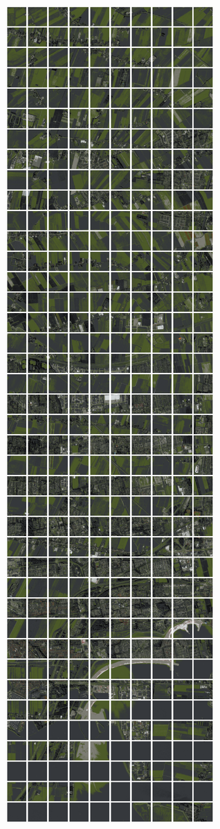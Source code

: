 <html>
<div>
<img src="https://github.com/HakkaTjakka/NL_TILE_MAP/blob/main/18/622/-1060/r.6220.-10600.png" height="44" width="44">
<img src="https://github.com/HakkaTjakka/NL_TILE_MAP/blob/main/18/622/-1060/r.6221.-10600.png" height="44" width="44">
<img src="https://github.com/HakkaTjakka/NL_TILE_MAP/blob/main/18/622/-1060/r.6222.-10600.png" height="44" width="44">
<img src="https://github.com/HakkaTjakka/NL_TILE_MAP/blob/main/18/622/-1060/r.6223.-10600.png" height="44" width="44">
<img src="https://github.com/HakkaTjakka/NL_TILE_MAP/blob/main/18/622/-1060/r.6224.-10600.png" height="44" width="44">
<img src="https://github.com/HakkaTjakka/NL_TILE_MAP/blob/main/18/622/-1060/r.6225.-10600.png" height="44" width="44">
<img src="https://github.com/HakkaTjakka/NL_TILE_MAP/blob/main/18/622/-1060/r.6226.-10600.png" height="44" width="44">
<img src="https://github.com/HakkaTjakka/NL_TILE_MAP/blob/main/18/622/-1060/r.6227.-10600.png" height="44" width="44">
<img src="https://github.com/HakkaTjakka/NL_TILE_MAP/blob/main/18/622/-1060/r.6228.-10600.png" height="44" width="44">
<img src="https://github.com/HakkaTjakka/NL_TILE_MAP/blob/main/18/622/-1060/r.6229.-10600.png" height="44" width="44">
<img src="https://github.com/HakkaTjakka/NL_TILE_MAP/blob/main/18/623/-1060/r.6230.-10600.png" height="44" width="44">
<img src="https://github.com/HakkaTjakka/NL_TILE_MAP/blob/main/18/623/-1060/r.6231.-10600.png" height="44" width="44">
<img src="https://github.com/HakkaTjakka/NL_TILE_MAP/blob/main/18/623/-1060/r.6232.-10600.png" height="44" width="44">
<img src="https://github.com/HakkaTjakka/NL_TILE_MAP/blob/main/18/623/-1060/r.6233.-10600.png" height="44" width="44">
<img src="https://github.com/HakkaTjakka/NL_TILE_MAP/blob/main/18/623/-1060/r.6234.-10600.png" height="44" width="44">
<img src="https://github.com/HakkaTjakka/NL_TILE_MAP/blob/main/18/623/-1060/r.6235.-10600.png" height="44" width="44">
<img src="https://github.com/HakkaTjakka/NL_TILE_MAP/blob/main/18/623/-1060/r.6236.-10600.png" height="44" width="44">
<img src="https://github.com/HakkaTjakka/NL_TILE_MAP/blob/main/18/623/-1060/r.6237.-10600.png" height="44" width="44">
<img src="https://github.com/HakkaTjakka/NL_TILE_MAP/blob/main/18/623/-1060/r.6238.-10600.png" height="44" width="44">
<img src="https://github.com/HakkaTjakka/NL_TILE_MAP/blob/main/18/623/-1060/r.6239.-10600.png" height="44" width="44">
<br>
<img src="https://github.com/HakkaTjakka/NL_TILE_MAP/blob/main/18/622/-1060/r.6220.-10599.png" height="44" width="44">
<img src="https://github.com/HakkaTjakka/NL_TILE_MAP/blob/main/18/622/-1060/r.6221.-10599.png" height="44" width="44">
<img src="https://github.com/HakkaTjakka/NL_TILE_MAP/blob/main/18/622/-1060/r.6222.-10599.png" height="44" width="44">
<img src="https://github.com/HakkaTjakka/NL_TILE_MAP/blob/main/18/622/-1060/r.6223.-10599.png" height="44" width="44">
<img src="https://github.com/HakkaTjakka/NL_TILE_MAP/blob/main/18/622/-1060/r.6224.-10599.png" height="44" width="44">
<img src="https://github.com/HakkaTjakka/NL_TILE_MAP/blob/main/18/622/-1060/r.6225.-10599.png" height="44" width="44">
<img src="https://github.com/HakkaTjakka/NL_TILE_MAP/blob/main/18/622/-1060/r.6226.-10599.png" height="44" width="44">
<img src="https://github.com/HakkaTjakka/NL_TILE_MAP/blob/main/18/622/-1060/r.6227.-10599.png" height="44" width="44">
<img src="https://github.com/HakkaTjakka/NL_TILE_MAP/blob/main/18/622/-1060/r.6228.-10599.png" height="44" width="44">
<img src="https://github.com/HakkaTjakka/NL_TILE_MAP/blob/main/18/622/-1060/r.6229.-10599.png" height="44" width="44">
<img src="https://github.com/HakkaTjakka/NL_TILE_MAP/blob/main/18/623/-1060/r.6230.-10599.png" height="44" width="44">
<img src="https://github.com/HakkaTjakka/NL_TILE_MAP/blob/main/18/623/-1060/r.6231.-10599.png" height="44" width="44">
<img src="https://github.com/HakkaTjakka/NL_TILE_MAP/blob/main/18/623/-1060/r.6232.-10599.png" height="44" width="44">
<img src="https://github.com/HakkaTjakka/NL_TILE_MAP/blob/main/18/623/-1060/r.6233.-10599.png" height="44" width="44">
<img src="https://github.com/HakkaTjakka/NL_TILE_MAP/blob/main/18/623/-1060/r.6234.-10599.png" height="44" width="44">
<img src="https://github.com/HakkaTjakka/NL_TILE_MAP/blob/main/18/623/-1060/r.6235.-10599.png" height="44" width="44">
<img src="https://github.com/HakkaTjakka/NL_TILE_MAP/blob/main/18/623/-1060/r.6236.-10599.png" height="44" width="44">
<img src="https://github.com/HakkaTjakka/NL_TILE_MAP/blob/main/18/623/-1060/r.6237.-10599.png" height="44" width="44">
<img src="https://github.com/HakkaTjakka/NL_TILE_MAP/blob/main/18/623/-1060/r.6238.-10599.png" height="44" width="44">
<img src="https://github.com/HakkaTjakka/NL_TILE_MAP/blob/main/18/623/-1060/r.6239.-10599.png" height="44" width="44">
<br>
<img src="https://github.com/HakkaTjakka/NL_TILE_MAP/blob/main/18/622/-1060/r.6220.-10598.png" height="44" width="44">
<img src="https://github.com/HakkaTjakka/NL_TILE_MAP/blob/main/18/622/-1060/r.6221.-10598.png" height="44" width="44">
<img src="https://github.com/HakkaTjakka/NL_TILE_MAP/blob/main/18/622/-1060/r.6222.-10598.png" height="44" width="44">
<img src="https://github.com/HakkaTjakka/NL_TILE_MAP/blob/main/18/622/-1060/r.6223.-10598.png" height="44" width="44">
<img src="https://github.com/HakkaTjakka/NL_TILE_MAP/blob/main/18/622/-1060/r.6224.-10598.png" height="44" width="44">
<img src="https://github.com/HakkaTjakka/NL_TILE_MAP/blob/main/18/622/-1060/r.6225.-10598.png" height="44" width="44">
<img src="https://github.com/HakkaTjakka/NL_TILE_MAP/blob/main/18/622/-1060/r.6226.-10598.png" height="44" width="44">
<img src="https://github.com/HakkaTjakka/NL_TILE_MAP/blob/main/18/622/-1060/r.6227.-10598.png" height="44" width="44">
<img src="https://github.com/HakkaTjakka/NL_TILE_MAP/blob/main/18/622/-1060/r.6228.-10598.png" height="44" width="44">
<img src="https://github.com/HakkaTjakka/NL_TILE_MAP/blob/main/18/622/-1060/r.6229.-10598.png" height="44" width="44">
<img src="https://github.com/HakkaTjakka/NL_TILE_MAP/blob/main/18/623/-1060/r.6230.-10598.png" height="44" width="44">
<img src="https://github.com/HakkaTjakka/NL_TILE_MAP/blob/main/18/623/-1060/r.6231.-10598.png" height="44" width="44">
<img src="https://github.com/HakkaTjakka/NL_TILE_MAP/blob/main/18/623/-1060/r.6232.-10598.png" height="44" width="44">
<img src="https://github.com/HakkaTjakka/NL_TILE_MAP/blob/main/18/623/-1060/r.6233.-10598.png" height="44" width="44">
<img src="https://github.com/HakkaTjakka/NL_TILE_MAP/blob/main/18/623/-1060/r.6234.-10598.png" height="44" width="44">
<img src="https://github.com/HakkaTjakka/NL_TILE_MAP/blob/main/18/623/-1060/r.6235.-10598.png" height="44" width="44">
<img src="https://github.com/HakkaTjakka/NL_TILE_MAP/blob/main/18/623/-1060/r.6236.-10598.png" height="44" width="44">
<img src="https://github.com/HakkaTjakka/NL_TILE_MAP/blob/main/18/623/-1060/r.6237.-10598.png" height="44" width="44">
<img src="https://github.com/HakkaTjakka/NL_TILE_MAP/blob/main/18/623/-1060/r.6238.-10598.png" height="44" width="44">
<img src="https://github.com/HakkaTjakka/NL_TILE_MAP/blob/main/18/623/-1060/r.6239.-10598.png" height="44" width="44">
<br>
<img src="https://github.com/HakkaTjakka/NL_TILE_MAP/blob/main/18/622/-1060/r.6220.-10597.png" height="44" width="44">
<img src="https://github.com/HakkaTjakka/NL_TILE_MAP/blob/main/18/622/-1060/r.6221.-10597.png" height="44" width="44">
<img src="https://github.com/HakkaTjakka/NL_TILE_MAP/blob/main/18/622/-1060/r.6222.-10597.png" height="44" width="44">
<img src="https://github.com/HakkaTjakka/NL_TILE_MAP/blob/main/18/622/-1060/r.6223.-10597.png" height="44" width="44">
<img src="https://github.com/HakkaTjakka/NL_TILE_MAP/blob/main/18/622/-1060/r.6224.-10597.png" height="44" width="44">
<img src="https://github.com/HakkaTjakka/NL_TILE_MAP/blob/main/18/622/-1060/r.6225.-10597.png" height="44" width="44">
<img src="https://github.com/HakkaTjakka/NL_TILE_MAP/blob/main/18/622/-1060/r.6226.-10597.png" height="44" width="44">
<img src="https://github.com/HakkaTjakka/NL_TILE_MAP/blob/main/18/622/-1060/r.6227.-10597.png" height="44" width="44">
<img src="https://github.com/HakkaTjakka/NL_TILE_MAP/blob/main/18/622/-1060/r.6228.-10597.png" height="44" width="44">
<img src="https://github.com/HakkaTjakka/NL_TILE_MAP/blob/main/18/622/-1060/r.6229.-10597.png" height="44" width="44">
<img src="https://github.com/HakkaTjakka/NL_TILE_MAP/blob/main/18/623/-1060/r.6230.-10597.png" height="44" width="44">
<img src="https://github.com/HakkaTjakka/NL_TILE_MAP/blob/main/18/623/-1060/r.6231.-10597.png" height="44" width="44">
<img src="https://github.com/HakkaTjakka/NL_TILE_MAP/blob/main/18/623/-1060/r.6232.-10597.png" height="44" width="44">
<img src="https://github.com/HakkaTjakka/NL_TILE_MAP/blob/main/18/623/-1060/r.6233.-10597.png" height="44" width="44">
<img src="https://github.com/HakkaTjakka/NL_TILE_MAP/blob/main/18/623/-1060/r.6234.-10597.png" height="44" width="44">
<img src="https://github.com/HakkaTjakka/NL_TILE_MAP/blob/main/18/623/-1060/r.6235.-10597.png" height="44" width="44">
<img src="https://github.com/HakkaTjakka/NL_TILE_MAP/blob/main/18/623/-1060/r.6236.-10597.png" height="44" width="44">
<img src="https://github.com/HakkaTjakka/NL_TILE_MAP/blob/main/18/623/-1060/r.6237.-10597.png" height="44" width="44">
<img src="https://github.com/HakkaTjakka/NL_TILE_MAP/blob/main/18/623/-1060/r.6238.-10597.png" height="44" width="44">
<img src="https://github.com/HakkaTjakka/NL_TILE_MAP/blob/main/18/623/-1060/r.6239.-10597.png" height="44" width="44">
<br>
<img src="https://github.com/HakkaTjakka/NL_TILE_MAP/blob/main/18/622/-1060/r.6220.-10596.png" height="44" width="44">
<img src="https://github.com/HakkaTjakka/NL_TILE_MAP/blob/main/18/622/-1060/r.6221.-10596.png" height="44" width="44">
<img src="https://github.com/HakkaTjakka/NL_TILE_MAP/blob/main/18/622/-1060/r.6222.-10596.png" height="44" width="44">
<img src="https://github.com/HakkaTjakka/NL_TILE_MAP/blob/main/18/622/-1060/r.6223.-10596.png" height="44" width="44">
<img src="https://github.com/HakkaTjakka/NL_TILE_MAP/blob/main/18/622/-1060/r.6224.-10596.png" height="44" width="44">
<img src="https://github.com/HakkaTjakka/NL_TILE_MAP/blob/main/18/622/-1060/r.6225.-10596.png" height="44" width="44">
<img src="https://github.com/HakkaTjakka/NL_TILE_MAP/blob/main/18/622/-1060/r.6226.-10596.png" height="44" width="44">
<img src="https://github.com/HakkaTjakka/NL_TILE_MAP/blob/main/18/622/-1060/r.6227.-10596.png" height="44" width="44">
<img src="https://github.com/HakkaTjakka/NL_TILE_MAP/blob/main/18/622/-1060/r.6228.-10596.png" height="44" width="44">
<img src="https://github.com/HakkaTjakka/NL_TILE_MAP/blob/main/18/622/-1060/r.6229.-10596.png" height="44" width="44">
<img src="https://github.com/HakkaTjakka/NL_TILE_MAP/blob/main/18/623/-1060/r.6230.-10596.png" height="44" width="44">
<img src="https://github.com/HakkaTjakka/NL_TILE_MAP/blob/main/18/623/-1060/r.6231.-10596.png" height="44" width="44">
<img src="https://github.com/HakkaTjakka/NL_TILE_MAP/blob/main/18/623/-1060/r.6232.-10596.png" height="44" width="44">
<img src="https://github.com/HakkaTjakka/NL_TILE_MAP/blob/main/18/623/-1060/r.6233.-10596.png" height="44" width="44">
<img src="https://github.com/HakkaTjakka/NL_TILE_MAP/blob/main/18/623/-1060/r.6234.-10596.png" height="44" width="44">
<img src="https://github.com/HakkaTjakka/NL_TILE_MAP/blob/main/18/623/-1060/r.6235.-10596.png" height="44" width="44">
<img src="https://github.com/HakkaTjakka/NL_TILE_MAP/blob/main/18/623/-1060/r.6236.-10596.png" height="44" width="44">
<img src="https://github.com/HakkaTjakka/NL_TILE_MAP/blob/main/18/623/-1060/r.6237.-10596.png" height="44" width="44">
<img src="https://github.com/HakkaTjakka/NL_TILE_MAP/blob/main/18/623/-1060/r.6238.-10596.png" height="44" width="44">
<img src="https://github.com/HakkaTjakka/NL_TILE_MAP/blob/main/18/623/-1060/r.6239.-10596.png" height="44" width="44">
<br>
<img src="https://github.com/HakkaTjakka/NL_TILE_MAP/blob/main/18/622/-1060/r.6220.-10595.png" height="44" width="44">
<img src="https://github.com/HakkaTjakka/NL_TILE_MAP/blob/main/18/622/-1060/r.6221.-10595.png" height="44" width="44">
<img src="https://github.com/HakkaTjakka/NL_TILE_MAP/blob/main/18/622/-1060/r.6222.-10595.png" height="44" width="44">
<img src="https://github.com/HakkaTjakka/NL_TILE_MAP/blob/main/18/622/-1060/r.6223.-10595.png" height="44" width="44">
<img src="https://github.com/HakkaTjakka/NL_TILE_MAP/blob/main/18/622/-1060/r.6224.-10595.png" height="44" width="44">
<img src="https://github.com/HakkaTjakka/NL_TILE_MAP/blob/main/18/622/-1060/r.6225.-10595.png" height="44" width="44">
<img src="https://github.com/HakkaTjakka/NL_TILE_MAP/blob/main/18/622/-1060/r.6226.-10595.png" height="44" width="44">
<img src="https://github.com/HakkaTjakka/NL_TILE_MAP/blob/main/18/622/-1060/r.6227.-10595.png" height="44" width="44">
<img src="https://github.com/HakkaTjakka/NL_TILE_MAP/blob/main/18/622/-1060/r.6228.-10595.png" height="44" width="44">
<img src="https://github.com/HakkaTjakka/NL_TILE_MAP/blob/main/18/622/-1060/r.6229.-10595.png" height="44" width="44">
<img src="https://github.com/HakkaTjakka/NL_TILE_MAP/blob/main/18/623/-1060/r.6230.-10595.png" height="44" width="44">
<img src="https://github.com/HakkaTjakka/NL_TILE_MAP/blob/main/18/623/-1060/r.6231.-10595.png" height="44" width="44">
<img src="https://github.com/HakkaTjakka/NL_TILE_MAP/blob/main/18/623/-1060/r.6232.-10595.png" height="44" width="44">
<img src="https://github.com/HakkaTjakka/NL_TILE_MAP/blob/main/18/623/-1060/r.6233.-10595.png" height="44" width="44">
<img src="https://github.com/HakkaTjakka/NL_TILE_MAP/blob/main/18/623/-1060/r.6234.-10595.png" height="44" width="44">
<img src="https://github.com/HakkaTjakka/NL_TILE_MAP/blob/main/18/623/-1060/r.6235.-10595.png" height="44" width="44">
<img src="https://github.com/HakkaTjakka/NL_TILE_MAP/blob/main/18/623/-1060/r.6236.-10595.png" height="44" width="44">
<img src="https://github.com/HakkaTjakka/NL_TILE_MAP/blob/main/18/623/-1060/r.6237.-10595.png" height="44" width="44">
<img src="https://github.com/HakkaTjakka/NL_TILE_MAP/blob/main/18/623/-1060/r.6238.-10595.png" height="44" width="44">
<img src="https://github.com/HakkaTjakka/NL_TILE_MAP/blob/main/18/623/-1060/r.6239.-10595.png" height="44" width="44">
<br>
<img src="https://github.com/HakkaTjakka/NL_TILE_MAP/blob/main/18/622/-1060/r.6220.-10594.png" height="44" width="44">
<img src="https://github.com/HakkaTjakka/NL_TILE_MAP/blob/main/18/622/-1060/r.6221.-10594.png" height="44" width="44">
<img src="https://github.com/HakkaTjakka/NL_TILE_MAP/blob/main/18/622/-1060/r.6222.-10594.png" height="44" width="44">
<img src="https://github.com/HakkaTjakka/NL_TILE_MAP/blob/main/18/622/-1060/r.6223.-10594.png" height="44" width="44">
<img src="https://github.com/HakkaTjakka/NL_TILE_MAP/blob/main/18/622/-1060/r.6224.-10594.png" height="44" width="44">
<img src="https://github.com/HakkaTjakka/NL_TILE_MAP/blob/main/18/622/-1060/r.6225.-10594.png" height="44" width="44">
<img src="https://github.com/HakkaTjakka/NL_TILE_MAP/blob/main/18/622/-1060/r.6226.-10594.png" height="44" width="44">
<img src="https://github.com/HakkaTjakka/NL_TILE_MAP/blob/main/18/622/-1060/r.6227.-10594.png" height="44" width="44">
<img src="https://github.com/HakkaTjakka/NL_TILE_MAP/blob/main/18/622/-1060/r.6228.-10594.png" height="44" width="44">
<img src="https://github.com/HakkaTjakka/NL_TILE_MAP/blob/main/18/622/-1060/r.6229.-10594.png" height="44" width="44">
<img src="https://github.com/HakkaTjakka/NL_TILE_MAP/blob/main/18/623/-1060/r.6230.-10594.png" height="44" width="44">
<img src="https://github.com/HakkaTjakka/NL_TILE_MAP/blob/main/18/623/-1060/r.6231.-10594.png" height="44" width="44">
<img src="https://github.com/HakkaTjakka/NL_TILE_MAP/blob/main/18/623/-1060/r.6232.-10594.png" height="44" width="44">
<img src="https://github.com/HakkaTjakka/NL_TILE_MAP/blob/main/18/623/-1060/r.6233.-10594.png" height="44" width="44">
<img src="https://github.com/HakkaTjakka/NL_TILE_MAP/blob/main/18/623/-1060/r.6234.-10594.png" height="44" width="44">
<img src="https://github.com/HakkaTjakka/NL_TILE_MAP/blob/main/18/623/-1060/r.6235.-10594.png" height="44" width="44">
<img src="https://github.com/HakkaTjakka/NL_TILE_MAP/blob/main/18/623/-1060/r.6236.-10594.png" height="44" width="44">
<img src="https://github.com/HakkaTjakka/NL_TILE_MAP/blob/main/18/623/-1060/r.6237.-10594.png" height="44" width="44">
<img src="https://github.com/HakkaTjakka/NL_TILE_MAP/blob/main/18/623/-1060/r.6238.-10594.png" height="44" width="44">
<img src="https://github.com/HakkaTjakka/NL_TILE_MAP/blob/main/18/623/-1060/r.6239.-10594.png" height="44" width="44">
<br>
<img src="https://github.com/HakkaTjakka/NL_TILE_MAP/blob/main/18/622/-1060/r.6220.-10593.png" height="44" width="44">
<img src="https://github.com/HakkaTjakka/NL_TILE_MAP/blob/main/18/622/-1060/r.6221.-10593.png" height="44" width="44">
<img src="https://github.com/HakkaTjakka/NL_TILE_MAP/blob/main/18/622/-1060/r.6222.-10593.png" height="44" width="44">
<img src="https://github.com/HakkaTjakka/NL_TILE_MAP/blob/main/18/622/-1060/r.6223.-10593.png" height="44" width="44">
<img src="https://github.com/HakkaTjakka/NL_TILE_MAP/blob/main/18/622/-1060/r.6224.-10593.png" height="44" width="44">
<img src="https://github.com/HakkaTjakka/NL_TILE_MAP/blob/main/18/622/-1060/r.6225.-10593.png" height="44" width="44">
<img src="https://github.com/HakkaTjakka/NL_TILE_MAP/blob/main/18/622/-1060/r.6226.-10593.png" height="44" width="44">
<img src="https://github.com/HakkaTjakka/NL_TILE_MAP/blob/main/18/622/-1060/r.6227.-10593.png" height="44" width="44">
<img src="https://github.com/HakkaTjakka/NL_TILE_MAP/blob/main/18/622/-1060/r.6228.-10593.png" height="44" width="44">
<img src="https://github.com/HakkaTjakka/NL_TILE_MAP/blob/main/18/622/-1060/r.6229.-10593.png" height="44" width="44">
<img src="https://github.com/HakkaTjakka/NL_TILE_MAP/blob/main/18/623/-1060/r.6230.-10593.png" height="44" width="44">
<img src="https://github.com/HakkaTjakka/NL_TILE_MAP/blob/main/18/623/-1060/r.6231.-10593.png" height="44" width="44">
<img src="https://github.com/HakkaTjakka/NL_TILE_MAP/blob/main/18/623/-1060/r.6232.-10593.png" height="44" width="44">
<img src="https://github.com/HakkaTjakka/NL_TILE_MAP/blob/main/18/623/-1060/r.6233.-10593.png" height="44" width="44">
<img src="https://github.com/HakkaTjakka/NL_TILE_MAP/blob/main/18/623/-1060/r.6234.-10593.png" height="44" width="44">
<img src="https://github.com/HakkaTjakka/NL_TILE_MAP/blob/main/18/623/-1060/r.6235.-10593.png" height="44" width="44">
<img src="https://github.com/HakkaTjakka/NL_TILE_MAP/blob/main/18/623/-1060/r.6236.-10593.png" height="44" width="44">
<img src="https://github.com/HakkaTjakka/NL_TILE_MAP/blob/main/18/623/-1060/r.6237.-10593.png" height="44" width="44">
<img src="https://github.com/HakkaTjakka/NL_TILE_MAP/blob/main/18/623/-1060/r.6238.-10593.png" height="44" width="44">
<img src="https://github.com/HakkaTjakka/NL_TILE_MAP/blob/main/18/623/-1060/r.6239.-10593.png" height="44" width="44">
<br>
<img src="https://github.com/HakkaTjakka/NL_TILE_MAP/blob/main/18/622/-1060/r.6220.-10592.png" height="44" width="44">
<img src="https://github.com/HakkaTjakka/NL_TILE_MAP/blob/main/18/622/-1060/r.6221.-10592.png" height="44" width="44">
<img src="https://github.com/HakkaTjakka/NL_TILE_MAP/blob/main/18/622/-1060/r.6222.-10592.png" height="44" width="44">
<img src="https://github.com/HakkaTjakka/NL_TILE_MAP/blob/main/18/622/-1060/r.6223.-10592.png" height="44" width="44">
<img src="https://github.com/HakkaTjakka/NL_TILE_MAP/blob/main/18/622/-1060/r.6224.-10592.png" height="44" width="44">
<img src="https://github.com/HakkaTjakka/NL_TILE_MAP/blob/main/18/622/-1060/r.6225.-10592.png" height="44" width="44">
<img src="https://github.com/HakkaTjakka/NL_TILE_MAP/blob/main/18/622/-1060/r.6226.-10592.png" height="44" width="44">
<img src="https://github.com/HakkaTjakka/NL_TILE_MAP/blob/main/18/622/-1060/r.6227.-10592.png" height="44" width="44">
<img src="https://github.com/HakkaTjakka/NL_TILE_MAP/blob/main/18/622/-1060/r.6228.-10592.png" height="44" width="44">
<img src="https://github.com/HakkaTjakka/NL_TILE_MAP/blob/main/18/622/-1060/r.6229.-10592.png" height="44" width="44">
<img src="https://github.com/HakkaTjakka/NL_TILE_MAP/blob/main/18/623/-1060/r.6230.-10592.png" height="44" width="44">
<img src="https://github.com/HakkaTjakka/NL_TILE_MAP/blob/main/18/623/-1060/r.6231.-10592.png" height="44" width="44">
<img src="https://github.com/HakkaTjakka/NL_TILE_MAP/blob/main/18/623/-1060/r.6232.-10592.png" height="44" width="44">
<img src="https://github.com/HakkaTjakka/NL_TILE_MAP/blob/main/18/623/-1060/r.6233.-10592.png" height="44" width="44">
<img src="https://github.com/HakkaTjakka/NL_TILE_MAP/blob/main/18/623/-1060/r.6234.-10592.png" height="44" width="44">
<img src="https://github.com/HakkaTjakka/NL_TILE_MAP/blob/main/18/623/-1060/r.6235.-10592.png" height="44" width="44">
<img src="https://github.com/HakkaTjakka/NL_TILE_MAP/blob/main/18/623/-1060/r.6236.-10592.png" height="44" width="44">
<img src="https://github.com/HakkaTjakka/NL_TILE_MAP/blob/main/18/623/-1060/r.6237.-10592.png" height="44" width="44">
<img src="https://github.com/HakkaTjakka/NL_TILE_MAP/blob/main/18/623/-1060/r.6238.-10592.png" height="44" width="44">
<img src="https://github.com/HakkaTjakka/NL_TILE_MAP/blob/main/18/623/-1060/r.6239.-10592.png" height="44" width="44">
<br>
<img src="https://github.com/HakkaTjakka/NL_TILE_MAP/blob/main/18/622/-1060/r.6220.-10591.png" height="44" width="44">
<img src="https://github.com/HakkaTjakka/NL_TILE_MAP/blob/main/18/622/-1060/r.6221.-10591.png" height="44" width="44">
<img src="https://github.com/HakkaTjakka/NL_TILE_MAP/blob/main/18/622/-1060/r.6222.-10591.png" height="44" width="44">
<img src="https://github.com/HakkaTjakka/NL_TILE_MAP/blob/main/18/622/-1060/r.6223.-10591.png" height="44" width="44">
<img src="https://github.com/HakkaTjakka/NL_TILE_MAP/blob/main/18/622/-1060/r.6224.-10591.png" height="44" width="44">
<img src="https://github.com/HakkaTjakka/NL_TILE_MAP/blob/main/18/622/-1060/r.6225.-10591.png" height="44" width="44">
<img src="https://github.com/HakkaTjakka/NL_TILE_MAP/blob/main/18/622/-1060/r.6226.-10591.png" height="44" width="44">
<img src="https://github.com/HakkaTjakka/NL_TILE_MAP/blob/main/18/622/-1060/r.6227.-10591.png" height="44" width="44">
<img src="https://github.com/HakkaTjakka/NL_TILE_MAP/blob/main/18/622/-1060/r.6228.-10591.png" height="44" width="44">
<img src="https://github.com/HakkaTjakka/NL_TILE_MAP/blob/main/18/622/-1060/r.6229.-10591.png" height="44" width="44">
<img src="https://github.com/HakkaTjakka/NL_TILE_MAP/blob/main/18/623/-1060/r.6230.-10591.png" height="44" width="44">
<img src="https://github.com/HakkaTjakka/NL_TILE_MAP/blob/main/18/623/-1060/r.6231.-10591.png" height="44" width="44">
<img src="https://github.com/HakkaTjakka/NL_TILE_MAP/blob/main/18/623/-1060/r.6232.-10591.png" height="44" width="44">
<img src="https://github.com/HakkaTjakka/NL_TILE_MAP/blob/main/18/623/-1060/r.6233.-10591.png" height="44" width="44">
<img src="https://github.com/HakkaTjakka/NL_TILE_MAP/blob/main/18/623/-1060/r.6234.-10591.png" height="44" width="44">
<img src="https://github.com/HakkaTjakka/NL_TILE_MAP/blob/main/18/623/-1060/r.6235.-10591.png" height="44" width="44">
<img src="https://github.com/HakkaTjakka/NL_TILE_MAP/blob/main/18/623/-1060/r.6236.-10591.png" height="44" width="44">
<img src="https://github.com/HakkaTjakka/NL_TILE_MAP/blob/main/18/623/-1060/r.6237.-10591.png" height="44" width="44">
<img src="https://github.com/HakkaTjakka/NL_TILE_MAP/blob/main/18/623/-1060/r.6238.-10591.png" height="44" width="44">
<img src="https://github.com/HakkaTjakka/NL_TILE_MAP/blob/main/18/623/-1060/r.6239.-10591.png" height="44" width="44">
<br>
<img src="https://github.com/HakkaTjakka/NL_TILE_MAP/blob/main/18/622/-1059/r.6220.-10590.png" height="44" width="44">
<img src="https://github.com/HakkaTjakka/NL_TILE_MAP/blob/main/18/622/-1059/r.6221.-10590.png" height="44" width="44">
<img src="https://github.com/HakkaTjakka/NL_TILE_MAP/blob/main/18/622/-1059/r.6222.-10590.png" height="44" width="44">
<img src="https://github.com/HakkaTjakka/NL_TILE_MAP/blob/main/18/622/-1059/r.6223.-10590.png" height="44" width="44">
<img src="https://github.com/HakkaTjakka/NL_TILE_MAP/blob/main/18/622/-1059/r.6224.-10590.png" height="44" width="44">
<img src="https://github.com/HakkaTjakka/NL_TILE_MAP/blob/main/18/622/-1059/r.6225.-10590.png" height="44" width="44">
<img src="https://github.com/HakkaTjakka/NL_TILE_MAP/blob/main/18/622/-1059/r.6226.-10590.png" height="44" width="44">
<img src="https://github.com/HakkaTjakka/NL_TILE_MAP/blob/main/18/622/-1059/r.6227.-10590.png" height="44" width="44">
<img src="https://github.com/HakkaTjakka/NL_TILE_MAP/blob/main/18/622/-1059/r.6228.-10590.png" height="44" width="44">
<img src="https://github.com/HakkaTjakka/NL_TILE_MAP/blob/main/18/622/-1059/r.6229.-10590.png" height="44" width="44">
<img src="https://github.com/HakkaTjakka/NL_TILE_MAP/blob/main/18/623/-1059/r.6230.-10590.png" height="44" width="44">
<img src="https://github.com/HakkaTjakka/NL_TILE_MAP/blob/main/18/623/-1059/r.6231.-10590.png" height="44" width="44">
<img src="https://github.com/HakkaTjakka/NL_TILE_MAP/blob/main/18/623/-1059/r.6232.-10590.png" height="44" width="44">
<img src="https://github.com/HakkaTjakka/NL_TILE_MAP/blob/main/18/623/-1059/r.6233.-10590.png" height="44" width="44">
<img src="https://github.com/HakkaTjakka/NL_TILE_MAP/blob/main/18/623/-1059/r.6234.-10590.png" height="44" width="44">
<img src="https://github.com/HakkaTjakka/NL_TILE_MAP/blob/main/18/623/-1059/r.6235.-10590.png" height="44" width="44">
<img src="https://github.com/HakkaTjakka/NL_TILE_MAP/blob/main/18/623/-1059/r.6236.-10590.png" height="44" width="44">
<img src="https://github.com/HakkaTjakka/NL_TILE_MAP/blob/main/18/623/-1059/r.6237.-10590.png" height="44" width="44">
<img src="https://github.com/HakkaTjakka/NL_TILE_MAP/blob/main/18/623/-1059/r.6238.-10590.png" height="44" width="44">
<img src="https://github.com/HakkaTjakka/NL_TILE_MAP/blob/main/18/623/-1059/r.6239.-10590.png" height="44" width="44">
<br>
<img src="https://github.com/HakkaTjakka/NL_TILE_MAP/blob/main/18/622/-1059/r.6220.-10589.png" height="44" width="44">
<img src="https://github.com/HakkaTjakka/NL_TILE_MAP/blob/main/18/622/-1059/r.6221.-10589.png" height="44" width="44">
<img src="https://github.com/HakkaTjakka/NL_TILE_MAP/blob/main/18/622/-1059/r.6222.-10589.png" height="44" width="44">
<img src="https://github.com/HakkaTjakka/NL_TILE_MAP/blob/main/18/622/-1059/r.6223.-10589.png" height="44" width="44">
<img src="https://github.com/HakkaTjakka/NL_TILE_MAP/blob/main/18/622/-1059/r.6224.-10589.png" height="44" width="44">
<img src="https://github.com/HakkaTjakka/NL_TILE_MAP/blob/main/18/622/-1059/r.6225.-10589.png" height="44" width="44">
<img src="https://github.com/HakkaTjakka/NL_TILE_MAP/blob/main/18/622/-1059/r.6226.-10589.png" height="44" width="44">
<img src="https://github.com/HakkaTjakka/NL_TILE_MAP/blob/main/18/622/-1059/r.6227.-10589.png" height="44" width="44">
<img src="https://github.com/HakkaTjakka/NL_TILE_MAP/blob/main/18/622/-1059/r.6228.-10589.png" height="44" width="44">
<img src="https://github.com/HakkaTjakka/NL_TILE_MAP/blob/main/18/622/-1059/r.6229.-10589.png" height="44" width="44">
<img src="https://github.com/HakkaTjakka/NL_TILE_MAP/blob/main/18/623/-1059/r.6230.-10589.png" height="44" width="44">
<img src="https://github.com/HakkaTjakka/NL_TILE_MAP/blob/main/18/623/-1059/r.6231.-10589.png" height="44" width="44">
<img src="https://github.com/HakkaTjakka/NL_TILE_MAP/blob/main/18/623/-1059/r.6232.-10589.png" height="44" width="44">
<img src="https://github.com/HakkaTjakka/NL_TILE_MAP/blob/main/18/623/-1059/r.6233.-10589.png" height="44" width="44">
<img src="https://github.com/HakkaTjakka/NL_TILE_MAP/blob/main/18/623/-1059/r.6234.-10589.png" height="44" width="44">
<img src="https://github.com/HakkaTjakka/NL_TILE_MAP/blob/main/18/623/-1059/r.6235.-10589.png" height="44" width="44">
<img src="https://github.com/HakkaTjakka/NL_TILE_MAP/blob/main/18/623/-1059/r.6236.-10589.png" height="44" width="44">
<img src="https://github.com/HakkaTjakka/NL_TILE_MAP/blob/main/18/623/-1059/r.6237.-10589.png" height="44" width="44">
<img src="https://github.com/HakkaTjakka/NL_TILE_MAP/blob/main/18/623/-1059/r.6238.-10589.png" height="44" width="44">
<img src="https://github.com/HakkaTjakka/NL_TILE_MAP/blob/main/18/623/-1059/r.6239.-10589.png" height="44" width="44">
<br>
<img src="https://github.com/HakkaTjakka/NL_TILE_MAP/blob/main/18/622/-1059/r.6220.-10588.png" height="44" width="44">
<img src="https://github.com/HakkaTjakka/NL_TILE_MAP/blob/main/18/622/-1059/r.6221.-10588.png" height="44" width="44">
<img src="https://github.com/HakkaTjakka/NL_TILE_MAP/blob/main/18/622/-1059/r.6222.-10588.png" height="44" width="44">
<img src="https://github.com/HakkaTjakka/NL_TILE_MAP/blob/main/18/622/-1059/r.6223.-10588.png" height="44" width="44">
<img src="https://github.com/HakkaTjakka/NL_TILE_MAP/blob/main/18/622/-1059/r.6224.-10588.png" height="44" width="44">
<img src="https://github.com/HakkaTjakka/NL_TILE_MAP/blob/main/18/622/-1059/r.6225.-10588.png" height="44" width="44">
<img src="https://github.com/HakkaTjakka/NL_TILE_MAP/blob/main/18/622/-1059/r.6226.-10588.png" height="44" width="44">
<img src="https://github.com/HakkaTjakka/NL_TILE_MAP/blob/main/18/622/-1059/r.6227.-10588.png" height="44" width="44">
<img src="https://github.com/HakkaTjakka/NL_TILE_MAP/blob/main/18/622/-1059/r.6228.-10588.png" height="44" width="44">
<img src="https://github.com/HakkaTjakka/NL_TILE_MAP/blob/main/18/622/-1059/r.6229.-10588.png" height="44" width="44">
<img src="https://github.com/HakkaTjakka/NL_TILE_MAP/blob/main/18/623/-1059/r.6230.-10588.png" height="44" width="44">
<img src="https://github.com/HakkaTjakka/NL_TILE_MAP/blob/main/18/623/-1059/r.6231.-10588.png" height="44" width="44">
<img src="https://github.com/HakkaTjakka/NL_TILE_MAP/blob/main/18/623/-1059/r.6232.-10588.png" height="44" width="44">
<img src="https://github.com/HakkaTjakka/NL_TILE_MAP/blob/main/18/623/-1059/r.6233.-10588.png" height="44" width="44">
<img src="https://github.com/HakkaTjakka/NL_TILE_MAP/blob/main/18/623/-1059/r.6234.-10588.png" height="44" width="44">
<img src="https://github.com/HakkaTjakka/NL_TILE_MAP/blob/main/18/623/-1059/r.6235.-10588.png" height="44" width="44">
<img src="https://github.com/HakkaTjakka/NL_TILE_MAP/blob/main/18/623/-1059/r.6236.-10588.png" height="44" width="44">
<img src="https://github.com/HakkaTjakka/NL_TILE_MAP/blob/main/18/623/-1059/r.6237.-10588.png" height="44" width="44">
<img src="https://github.com/HakkaTjakka/NL_TILE_MAP/blob/main/18/623/-1059/r.6238.-10588.png" height="44" width="44">
<img src="https://github.com/HakkaTjakka/NL_TILE_MAP/blob/main/18/623/-1059/r.6239.-10588.png" height="44" width="44">
<br>
<img src="https://github.com/HakkaTjakka/NL_TILE_MAP/blob/main/18/622/-1059/r.6220.-10587.png" height="44" width="44">
<img src="https://github.com/HakkaTjakka/NL_TILE_MAP/blob/main/18/622/-1059/r.6221.-10587.png" height="44" width="44">
<img src="https://github.com/HakkaTjakka/NL_TILE_MAP/blob/main/18/622/-1059/r.6222.-10587.png" height="44" width="44">
<img src="https://github.com/HakkaTjakka/NL_TILE_MAP/blob/main/18/622/-1059/r.6223.-10587.png" height="44" width="44">
<img src="https://github.com/HakkaTjakka/NL_TILE_MAP/blob/main/18/622/-1059/r.6224.-10587.png" height="44" width="44">
<img src="https://github.com/HakkaTjakka/NL_TILE_MAP/blob/main/18/622/-1059/r.6225.-10587.png" height="44" width="44">
<img src="https://github.com/HakkaTjakka/NL_TILE_MAP/blob/main/18/622/-1059/r.6226.-10587.png" height="44" width="44">
<img src="https://github.com/HakkaTjakka/NL_TILE_MAP/blob/main/18/622/-1059/r.6227.-10587.png" height="44" width="44">
<img src="https://github.com/HakkaTjakka/NL_TILE_MAP/blob/main/18/622/-1059/r.6228.-10587.png" height="44" width="44">
<img src="https://github.com/HakkaTjakka/NL_TILE_MAP/blob/main/18/622/-1059/r.6229.-10587.png" height="44" width="44">
<img src="https://github.com/HakkaTjakka/NL_TILE_MAP/blob/main/18/623/-1059/r.6230.-10587.png" height="44" width="44">
<img src="https://github.com/HakkaTjakka/NL_TILE_MAP/blob/main/18/623/-1059/r.6231.-10587.png" height="44" width="44">
<img src="https://github.com/HakkaTjakka/NL_TILE_MAP/blob/main/18/623/-1059/r.6232.-10587.png" height="44" width="44">
<img src="https://github.com/HakkaTjakka/NL_TILE_MAP/blob/main/18/623/-1059/r.6233.-10587.png" height="44" width="44">
<img src="https://github.com/HakkaTjakka/NL_TILE_MAP/blob/main/18/623/-1059/r.6234.-10587.png" height="44" width="44">
<img src="https://github.com/HakkaTjakka/NL_TILE_MAP/blob/main/18/623/-1059/r.6235.-10587.png" height="44" width="44">
<img src="https://github.com/HakkaTjakka/NL_TILE_MAP/blob/main/18/623/-1059/r.6236.-10587.png" height="44" width="44">
<img src="https://github.com/HakkaTjakka/NL_TILE_MAP/blob/main/18/623/-1059/r.6237.-10587.png" height="44" width="44">
<img src="https://github.com/HakkaTjakka/NL_TILE_MAP/blob/main/18/623/-1059/r.6238.-10587.png" height="44" width="44">
<img src="https://github.com/HakkaTjakka/NL_TILE_MAP/blob/main/18/623/-1059/r.6239.-10587.png" height="44" width="44">
<br>
<img src="https://github.com/HakkaTjakka/NL_TILE_MAP/blob/main/18/622/-1059/r.6220.-10586.png" height="44" width="44">
<img src="https://github.com/HakkaTjakka/NL_TILE_MAP/blob/main/18/622/-1059/r.6221.-10586.png" height="44" width="44">
<img src="https://github.com/HakkaTjakka/NL_TILE_MAP/blob/main/18/622/-1059/r.6222.-10586.png" height="44" width="44">
<img src="https://github.com/HakkaTjakka/NL_TILE_MAP/blob/main/18/622/-1059/r.6223.-10586.png" height="44" width="44">
<img src="https://github.com/HakkaTjakka/NL_TILE_MAP/blob/main/18/622/-1059/r.6224.-10586.png" height="44" width="44">
<img src="https://github.com/HakkaTjakka/NL_TILE_MAP/blob/main/18/622/-1059/r.6225.-10586.png" height="44" width="44">
<img src="https://github.com/HakkaTjakka/NL_TILE_MAP/blob/main/18/622/-1059/r.6226.-10586.png" height="44" width="44">
<img src="https://github.com/HakkaTjakka/NL_TILE_MAP/blob/main/18/622/-1059/r.6227.-10586.png" height="44" width="44">
<img src="https://github.com/HakkaTjakka/NL_TILE_MAP/blob/main/18/622/-1059/r.6228.-10586.png" height="44" width="44">
<img src="https://github.com/HakkaTjakka/NL_TILE_MAP/blob/main/18/622/-1059/r.6229.-10586.png" height="44" width="44">
<img src="https://github.com/HakkaTjakka/NL_TILE_MAP/blob/main/18/623/-1059/r.6230.-10586.png" height="44" width="44">
<img src="https://github.com/HakkaTjakka/NL_TILE_MAP/blob/main/18/623/-1059/r.6231.-10586.png" height="44" width="44">
<img src="https://github.com/HakkaTjakka/NL_TILE_MAP/blob/main/18/623/-1059/r.6232.-10586.png" height="44" width="44">
<img src="https://github.com/HakkaTjakka/NL_TILE_MAP/blob/main/18/623/-1059/r.6233.-10586.png" height="44" width="44">
<img src="https://github.com/HakkaTjakka/NL_TILE_MAP/blob/main/18/623/-1059/r.6234.-10586.png" height="44" width="44">
<img src="https://github.com/HakkaTjakka/NL_TILE_MAP/blob/main/18/623/-1059/r.6235.-10586.png" height="44" width="44">
<img src="https://github.com/HakkaTjakka/NL_TILE_MAP/blob/main/18/623/-1059/r.6236.-10586.png" height="44" width="44">
<img src="https://github.com/HakkaTjakka/NL_TILE_MAP/blob/main/18/623/-1059/r.6237.-10586.png" height="44" width="44">
<img src="https://github.com/HakkaTjakka/NL_TILE_MAP/blob/main/18/623/-1059/r.6238.-10586.png" height="44" width="44">
<img src="https://github.com/HakkaTjakka/NL_TILE_MAP/blob/main/18/623/-1059/r.6239.-10586.png" height="44" width="44">
<br>
<img src="https://github.com/HakkaTjakka/NL_TILE_MAP/blob/main/18/622/-1059/r.6220.-10585.png" height="44" width="44">
<img src="https://github.com/HakkaTjakka/NL_TILE_MAP/blob/main/18/622/-1059/r.6221.-10585.png" height="44" width="44">
<img src="https://github.com/HakkaTjakka/NL_TILE_MAP/blob/main/18/622/-1059/r.6222.-10585.png" height="44" width="44">
<img src="https://github.com/HakkaTjakka/NL_TILE_MAP/blob/main/18/622/-1059/r.6223.-10585.png" height="44" width="44">
<img src="https://github.com/HakkaTjakka/NL_TILE_MAP/blob/main/18/622/-1059/r.6224.-10585.png" height="44" width="44">
<img src="https://github.com/HakkaTjakka/NL_TILE_MAP/blob/main/18/622/-1059/r.6225.-10585.png" height="44" width="44">
<img src="https://github.com/HakkaTjakka/NL_TILE_MAP/blob/main/18/622/-1059/r.6226.-10585.png" height="44" width="44">
<img src="https://github.com/HakkaTjakka/NL_TILE_MAP/blob/main/18/622/-1059/r.6227.-10585.png" height="44" width="44">
<img src="https://github.com/HakkaTjakka/NL_TILE_MAP/blob/main/18/622/-1059/r.6228.-10585.png" height="44" width="44">
<img src="https://github.com/HakkaTjakka/NL_TILE_MAP/blob/main/18/622/-1059/r.6229.-10585.png" height="44" width="44">
<img src="https://github.com/HakkaTjakka/NL_TILE_MAP/blob/main/18/623/-1059/r.6230.-10585.png" height="44" width="44">
<img src="https://github.com/HakkaTjakka/NL_TILE_MAP/blob/main/18/623/-1059/r.6231.-10585.png" height="44" width="44">
<img src="https://github.com/HakkaTjakka/NL_TILE_MAP/blob/main/18/623/-1059/r.6232.-10585.png" height="44" width="44">
<img src="https://github.com/HakkaTjakka/NL_TILE_MAP/blob/main/18/623/-1059/r.6233.-10585.png" height="44" width="44">
<img src="https://github.com/HakkaTjakka/NL_TILE_MAP/blob/main/18/623/-1059/r.6234.-10585.png" height="44" width="44">
<img src="https://github.com/HakkaTjakka/NL_TILE_MAP/blob/main/18/623/-1059/r.6235.-10585.png" height="44" width="44">
<img src="https://github.com/HakkaTjakka/NL_TILE_MAP/blob/main/18/623/-1059/r.6236.-10585.png" height="44" width="44">
<img src="https://github.com/HakkaTjakka/NL_TILE_MAP/blob/main/18/623/-1059/r.6237.-10585.png" height="44" width="44">
<img src="https://github.com/HakkaTjakka/NL_TILE_MAP/blob/main/18/623/-1059/r.6238.-10585.png" height="44" width="44">
<img src="https://github.com/HakkaTjakka/NL_TILE_MAP/blob/main/18/623/-1059/r.6239.-10585.png" height="44" width="44">
<br>
<img src="https://github.com/HakkaTjakka/NL_TILE_MAP/blob/main/18/622/-1059/r.6220.-10584.png" height="44" width="44">
<img src="https://github.com/HakkaTjakka/NL_TILE_MAP/blob/main/18/622/-1059/r.6221.-10584.png" height="44" width="44">
<img src="https://github.com/HakkaTjakka/NL_TILE_MAP/blob/main/18/622/-1059/r.6222.-10584.png" height="44" width="44">
<img src="https://github.com/HakkaTjakka/NL_TILE_MAP/blob/main/18/622/-1059/r.6223.-10584.png" height="44" width="44">
<img src="https://github.com/HakkaTjakka/NL_TILE_MAP/blob/main/18/622/-1059/r.6224.-10584.png" height="44" width="44">
<img src="https://github.com/HakkaTjakka/NL_TILE_MAP/blob/main/18/622/-1059/r.6225.-10584.png" height="44" width="44">
<img src="https://github.com/HakkaTjakka/NL_TILE_MAP/blob/main/18/622/-1059/r.6226.-10584.png" height="44" width="44">
<img src="https://github.com/HakkaTjakka/NL_TILE_MAP/blob/main/18/622/-1059/r.6227.-10584.png" height="44" width="44">
<img src="https://github.com/HakkaTjakka/NL_TILE_MAP/blob/main/18/622/-1059/r.6228.-10584.png" height="44" width="44">
<img src="https://github.com/HakkaTjakka/NL_TILE_MAP/blob/main/18/622/-1059/r.6229.-10584.png" height="44" width="44">
<img src="https://github.com/HakkaTjakka/NL_TILE_MAP/blob/main/18/623/-1059/r.6230.-10584.png" height="44" width="44">
<img src="https://github.com/HakkaTjakka/NL_TILE_MAP/blob/main/18/623/-1059/r.6231.-10584.png" height="44" width="44">
<img src="https://github.com/HakkaTjakka/NL_TILE_MAP/blob/main/18/623/-1059/r.6232.-10584.png" height="44" width="44">
<img src="https://github.com/HakkaTjakka/NL_TILE_MAP/blob/main/18/623/-1059/r.6233.-10584.png" height="44" width="44">
<img src="https://github.com/HakkaTjakka/NL_TILE_MAP/blob/main/18/623/-1059/r.6234.-10584.png" height="44" width="44">
<img src="https://github.com/HakkaTjakka/NL_TILE_MAP/blob/main/18/623/-1059/r.6235.-10584.png" height="44" width="44">
<img src="https://github.com/HakkaTjakka/NL_TILE_MAP/blob/main/18/623/-1059/r.6236.-10584.png" height="44" width="44">
<img src="https://github.com/HakkaTjakka/NL_TILE_MAP/blob/main/18/623/-1059/r.6237.-10584.png" height="44" width="44">
<img src="https://github.com/HakkaTjakka/NL_TILE_MAP/blob/main/18/623/-1059/r.6238.-10584.png" height="44" width="44">
<img src="https://github.com/HakkaTjakka/NL_TILE_MAP/blob/main/18/623/-1059/r.6239.-10584.png" height="44" width="44">
<br>
<img src="https://github.com/HakkaTjakka/NL_TILE_MAP/blob/main/18/622/-1059/r.6220.-10583.png" height="44" width="44">
<img src="https://github.com/HakkaTjakka/NL_TILE_MAP/blob/main/18/622/-1059/r.6221.-10583.png" height="44" width="44">
<img src="https://github.com/HakkaTjakka/NL_TILE_MAP/blob/main/18/622/-1059/r.6222.-10583.png" height="44" width="44">
<img src="https://github.com/HakkaTjakka/NL_TILE_MAP/blob/main/18/622/-1059/r.6223.-10583.png" height="44" width="44">
<img src="https://github.com/HakkaTjakka/NL_TILE_MAP/blob/main/18/622/-1059/r.6224.-10583.png" height="44" width="44">
<img src="https://github.com/HakkaTjakka/NL_TILE_MAP/blob/main/18/622/-1059/r.6225.-10583.png" height="44" width="44">
<img src="https://github.com/HakkaTjakka/NL_TILE_MAP/blob/main/18/622/-1059/r.6226.-10583.png" height="44" width="44">
<img src="https://github.com/HakkaTjakka/NL_TILE_MAP/blob/main/18/622/-1059/r.6227.-10583.png" height="44" width="44">
<img src="https://github.com/HakkaTjakka/NL_TILE_MAP/blob/main/18/622/-1059/r.6228.-10583.png" height="44" width="44">
<img src="https://github.com/HakkaTjakka/NL_TILE_MAP/blob/main/18/622/-1059/r.6229.-10583.png" height="44" width="44">
<img src="https://github.com/HakkaTjakka/NL_TILE_MAP/blob/main/18/623/-1059/r.6230.-10583.png" height="44" width="44">
<img src="https://github.com/HakkaTjakka/NL_TILE_MAP/blob/main/18/623/-1059/r.6231.-10583.png" height="44" width="44">
<img src="https://github.com/HakkaTjakka/NL_TILE_MAP/blob/main/18/623/-1059/r.6232.-10583.png" height="44" width="44">
<img src="https://github.com/HakkaTjakka/NL_TILE_MAP/blob/main/18/623/-1059/r.6233.-10583.png" height="44" width="44">
<img src="https://github.com/HakkaTjakka/NL_TILE_MAP/blob/main/18/623/-1059/r.6234.-10583.png" height="44" width="44">
<img src="https://github.com/HakkaTjakka/NL_TILE_MAP/blob/main/18/623/-1059/r.6235.-10583.png" height="44" width="44">
<img src="https://github.com/HakkaTjakka/NL_TILE_MAP/blob/main/18/623/-1059/r.6236.-10583.png" height="44" width="44">
<img src="https://github.com/HakkaTjakka/NL_TILE_MAP/blob/main/18/623/-1059/r.6237.-10583.png" height="44" width="44">
<img src="https://github.com/HakkaTjakka/NL_TILE_MAP/blob/main/18/623/-1059/r.6238.-10583.png" height="44" width="44">
<img src="https://github.com/HakkaTjakka/NL_TILE_MAP/blob/main/18/623/-1059/r.6239.-10583.png" height="44" width="44">
<br>
<img src="https://github.com/HakkaTjakka/NL_TILE_MAP/blob/main/18/622/-1059/r.6220.-10582.png" height="44" width="44">
<img src="https://github.com/HakkaTjakka/NL_TILE_MAP/blob/main/18/622/-1059/r.6221.-10582.png" height="44" width="44">
<img src="https://github.com/HakkaTjakka/NL_TILE_MAP/blob/main/18/622/-1059/r.6222.-10582.png" height="44" width="44">
<img src="https://github.com/HakkaTjakka/NL_TILE_MAP/blob/main/18/622/-1059/r.6223.-10582.png" height="44" width="44">
<img src="https://github.com/HakkaTjakka/NL_TILE_MAP/blob/main/18/622/-1059/r.6224.-10582.png" height="44" width="44">
<img src="https://github.com/HakkaTjakka/NL_TILE_MAP/blob/main/18/622/-1059/r.6225.-10582.png" height="44" width="44">
<img src="https://github.com/HakkaTjakka/NL_TILE_MAP/blob/main/18/622/-1059/r.6226.-10582.png" height="44" width="44">
<img src="https://github.com/HakkaTjakka/NL_TILE_MAP/blob/main/18/622/-1059/r.6227.-10582.png" height="44" width="44">
<img src="https://github.com/HakkaTjakka/NL_TILE_MAP/blob/main/18/622/-1059/r.6228.-10582.png" height="44" width="44">
<img src="https://github.com/HakkaTjakka/NL_TILE_MAP/blob/main/18/622/-1059/r.6229.-10582.png" height="44" width="44">
<img src="https://github.com/HakkaTjakka/NL_TILE_MAP/blob/main/18/623/-1059/r.6230.-10582.png" height="44" width="44">
<img src="https://github.com/HakkaTjakka/NL_TILE_MAP/blob/main/18/623/-1059/r.6231.-10582.png" height="44" width="44">
<img src="https://github.com/HakkaTjakka/NL_TILE_MAP/blob/main/18/623/-1059/r.6232.-10582.png" height="44" width="44">
<img src="https://github.com/HakkaTjakka/NL_TILE_MAP/blob/main/18/623/-1059/r.6233.-10582.png" height="44" width="44">
<img src="https://github.com/HakkaTjakka/NL_TILE_MAP/blob/main/18/623/-1059/r.6234.-10582.png" height="44" width="44">
<img src="https://github.com/HakkaTjakka/NL_TILE_MAP/blob/main/18/623/-1059/r.6235.-10582.png" height="44" width="44">
<img src="https://github.com/HakkaTjakka/NL_TILE_MAP/blob/main/18/623/-1059/r.6236.-10582.png" height="44" width="44">
<img src="https://github.com/HakkaTjakka/NL_TILE_MAP/blob/main/18/623/-1059/r.6237.-10582.png" height="44" width="44">
<img src="https://github.com/HakkaTjakka/NL_TILE_MAP/blob/main/18/623/-1059/r.6238.-10582.png" height="44" width="44">
<img src="https://github.com/HakkaTjakka/NL_TILE_MAP/blob/main/18/623/-1059/r.6239.-10582.png" height="44" width="44">
<br>
<img src="https://github.com/HakkaTjakka/NL_TILE_MAP/blob/main/18/622/-1059/r.6220.-10581.png" height="44" width="44">
<img src="https://github.com/HakkaTjakka/NL_TILE_MAP/blob/main/18/622/-1059/r.6221.-10581.png" height="44" width="44">
<img src="https://github.com/HakkaTjakka/NL_TILE_MAP/blob/main/18/622/-1059/r.6222.-10581.png" height="44" width="44">
<img src="https://github.com/HakkaTjakka/NL_TILE_MAP/blob/main/18/622/-1059/r.6223.-10581.png" height="44" width="44">
<img src="https://github.com/HakkaTjakka/NL_TILE_MAP/blob/main/18/622/-1059/r.6224.-10581.png" height="44" width="44">
<img src="https://github.com/HakkaTjakka/NL_TILE_MAP/blob/main/18/622/-1059/r.6225.-10581.png" height="44" width="44">
<img src="https://github.com/HakkaTjakka/NL_TILE_MAP/blob/main/18/622/-1059/r.6226.-10581.png" height="44" width="44">
<img src="https://github.com/HakkaTjakka/NL_TILE_MAP/blob/main/18/622/-1059/r.6227.-10581.png" height="44" width="44">
<img src="https://github.com/HakkaTjakka/NL_TILE_MAP/blob/main/18/622/-1059/r.6228.-10581.png" height="44" width="44">
<img src="https://github.com/HakkaTjakka/NL_TILE_MAP/blob/main/18/622/-1059/r.6229.-10581.png" height="44" width="44">
<img src="https://github.com/HakkaTjakka/NL_TILE_MAP/blob/main/18/623/-1059/r.6230.-10581.png" height="44" width="44">
<img src="https://github.com/HakkaTjakka/NL_TILE_MAP/blob/main/18/623/-1059/r.6231.-10581.png" height="44" width="44">
<img src="https://github.com/HakkaTjakka/NL_TILE_MAP/blob/main/18/623/-1059/r.6232.-10581.png" height="44" width="44">
<img src="https://github.com/HakkaTjakka/NL_TILE_MAP/blob/main/18/623/-1059/r.6233.-10581.png" height="44" width="44">
<img src="https://github.com/HakkaTjakka/NL_TILE_MAP/blob/main/18/623/-1059/r.6234.-10581.png" height="44" width="44">
<img src="https://github.com/HakkaTjakka/NL_TILE_MAP/blob/main/18/623/-1059/r.6235.-10581.png" height="44" width="44">
<img src="https://github.com/HakkaTjakka/NL_TILE_MAP/blob/main/18/623/-1059/r.6236.-10581.png" height="44" width="44">
<img src="https://github.com/HakkaTjakka/NL_TILE_MAP/blob/main/18/623/-1059/r.6237.-10581.png" height="44" width="44">
<img src="https://github.com/HakkaTjakka/NL_TILE_MAP/blob/main/18/623/-1059/r.6238.-10581.png" height="44" width="44">
<img src="https://github.com/HakkaTjakka/NL_TILE_MAP/blob/main/18/623/-1059/r.6239.-10581.png" height="44" width="44">
<br>
</div>
</html>
